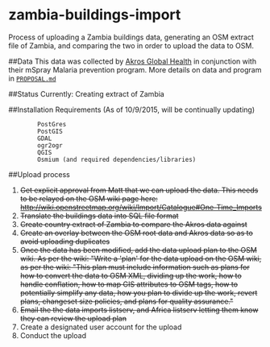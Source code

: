 # zambia-buildings-import

Process of uploading a Zambia buildings data, generating an OSM extract file of Zambia, and comparing the two in order to upload the data to OSM.

##Data
This data was collected by <a href='http://akros.com/how-we-do-it/data-collection/'>Akros Global Health</a> in conjunction with their mSpray Malaria prevention program. More details on data and program in [`PROPOSAL.md`](https://github.com/developmentseed/zambia-buildings-import/blob/master/PROPOSAL.md)

##Status
Currently: Creating extract of Zambia

##Installation Requirements
(As of 10/9/2015, will be continually updating)
```
        PostGres
        PostGIS
        GDAL
        ogr2ogr
        QGIS 
        Osmium (and required dependencies/libraries)
```

##Upload process

1. <strike>Get explicit approval from Matt that we can upload the data. This needs to be relayed on the OSM wiki page here: http://wiki.openstreetmap.org/wiki/Import/Catalogue#One-Time_Imports</strike>
2. <strike>Translate the buildings data into SQL file format</strike>
3. <strike>Create country extract of Zambia to compare the Akros data against</strike>
4. <strike>Create an overlay between the OSM root data and Akros data so as to avoid uploading duplicates</strike>
5. <strike>Once the data has been modified, add the data upload plan to the OSM wiki. As per the wiki:
    "Write a 'plan' for the data upload on the OSM wiki, as per the wiki: "This plan must include information such as plans for how to convert the data to OSM XML, dividing up the work, how to handle conflation, how to map GIS attributes to OSM tags, how to potentially simplify any data, how you plan to divide up the work, revert plans, changeset size policies, and plans for quality assurance."</strike>
6. <strike>Email the the data imports listserv, and Africa listserv letting them know they can review the upload plan </strike>
7. Create a designated user account for the upload
8. Conduct the upload



